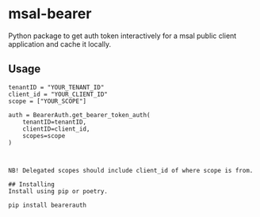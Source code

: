 # msal-bearer
Python package to get auth token interactively for a msal public client application and cache it locally.

## Usage


````
tenantID = "YOUR_TENANT_ID"
client_id = "YOUR_CLIENT_ID"
scope = ["YOUR_SCOPE"]

auth = BearerAuth.get_bearer_token_auth(
    tenantID=tenantID,
    clientID=client_id,
    scopes=scope
)



NB! Delegated scopes should include client_id of where scope is from.

## Installing
Install using pip or poetry.

pip install bearerauth
